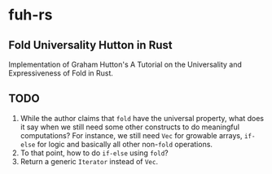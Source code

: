 # fuh-rs 
## Fold Universality Hutton in Rust

Implementation of Graham Hutton's A Tutorial on the Universality and Expressiveness of Fold in Rust.

## TODO

1. While the author claims that `fold` have the universal property, what does it say when we still need some other constructs to do meaningful computations?
For instance, we still need `Vec` for growable arrays, `if-else` for logic and basically all other non-`fold` operations.
2. To that point, how to do `if-else` using `fold`?
3. Return a generic `Iterator` instead of `Vec`.
